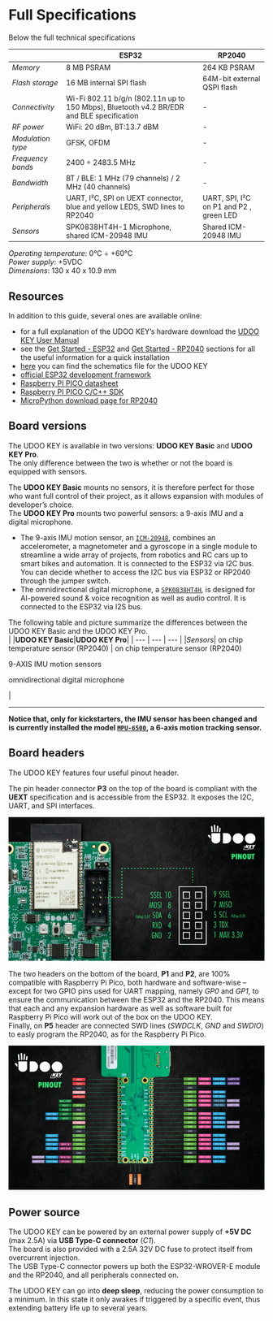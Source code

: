
# Full Specifications

Below the full technical specifications

| | **ESP32** | **RP2040** |
| --- | --- | --- |
| *Memory* | 8 MB PSRAM | 264 KB PSRAM |
| *Flash storage* | 16 MB internal SPI flash | 64M-bit external QSPI flash |
| *Connectivity* | Wi-Fi 802.11 b/g/n (802.11n up to 150 Mbps),  Bluetooth v4.2 BR/EDR and BLE specification | - |
| *RF power* | WiFi: 20 dBm, BT:13.7 dBM | - |
| *Modulation type* | GFSK, OFDM | - |
| *Frequency bands* | 2400 ÷ 2483.5 MHz | - |
| *Bandwidth* | BT / BLE: 1 MHz (79 channels) / 2 MHz (40 channels) | - |
| *Peripherals* | UART, I²C, SPI on UEXT connector, blue and yellow LEDS, SWD lines to RP2040 | UART, SPI, I²C on P1 and P2 , green LED |
| *Sensors* | SPK0838HT4H-1 Microphone, shared ICM-20948 IMU | Shared ICM-20948 IMU |

</p>

*Operating temperature*: 0°C ÷ +60°C  
*Power supply*: +5VDC  
*Dimensions*: 130 x 40 x 10.9 mm

## Resources

In addition to this guide, several ones are available online:
+ for a full explanation of the UDOO KEY’s hardware download the [UDOO KEY User Manual](https://udoo.org/download/files/UDOO_KEY/Doc/UDOO_KEY_MANUAL.pdf)
+ see the [Get Started - ESP32](/03_Get_Started/00_Get_started_with_ESP32.md) and [Get Started - RP2040](/03_Get_Started/00_Get_started_with_RP2040.md) sections for all the useful information for a quick installation
+ [here](https://udoo.org/download/files/UDOO_KEY/Doc/UDOO_KEY_SCHEMATICS.pdf) you can find the schematics file for the UDOO KEY
+ [official ESP32 development framework](https://docs.espressif.com/projects/esp-idf/en/latest/esp32/index.html)
+ [Raspberry PI PICO datasheet](https://datasheets.raspberrypi.com/pico/pico-datasheet.pdf)
+ [Raspberry PI PICO C/C++ SDK](https://datasheets.raspberrypi.com/pico/raspberry-pi-pico-c-sdk.pdf)
+ [MicroPython download page for RP2040](https://micropython.org/download/rp2-pico/)

## Board versions

The UDOO KEY is available in two versions: **UDOO KEY Basic** and **UDOO KEY Pro**.  
The only difference between the two is whether or not the board is equipped with sensors.

The **UDOO KEY Basic** mounts no sensors, it is therefore perfect for those who want full control of their project, as it allows expansion with modules of developer’s choice.  
The **UDOO KEY Pro** mounts two powerful sensors: a 9-axis IMU and a digital microphone.

+ The 9-axis IMU motion sensor, an [`ICM-20948`](https://invensense.tdk.com/products/motion-tracking/9-axis/icm-20948/), combines an accelerometer, a magnetometer and a gyroscope in a single module to streamline a wide array of projects, from robotics and RC cars up to smart bikes and automation. It is connected to the ESP32 via I2C bus. You can decide whether to access the I2C bus via ESP32 or RP2040 through the jumper switch.
+ The omnidirectional digital microphone, a [`SPK0838HT4H`](https://www.knowles.com/docs/default-source/default-document-library/spk0838ht4h-1-datasheet-rev-c.pdf?Status=Master&sfvrsn=753576b1_0), is designed for AI-powered sound & voice recognition as well as audio control. It is connected to the ESP32 via I2S bus.

The following table and picture summarize the differences between the UDOO KEY Basic and the UDOO KEY Pro.  
| |**UDOO KEY Basic**|**UDOO KEY Pro**|
| --- | --- | --- |
|*Sensors*| on chip temperature sensor (RP2040) | on chip temperature sensor (RP2040) </p> 9-AXIS IMU motion sensors </p> omnidirectional digital microphone </p> |

---

**Notice that, only for kickstarters, the IMU sensor has been changed and is currently installed the model [`MPU-6500`](https://invensense.tdk.com/products/motion-tracking/6-axis/mpu-6500/), a 6-axis motion tracking sensor.**


## Board headers

The UDOO KEY features four useful pinout header.

The pin header connector **P3** on the top of the board is compliant with the **UEXT** specification and is accessible from the ESP32. It exposes the I2C, UART, and SPI interfaces.

![P3 pin header](/img/p3_header.png)

</p>

The two headers on the bottom of the board, **P1** and **P2**, are 100% compatible with Raspberry Pi Pico, both hardware and software-wise – except for two GPIO pins used for UART mapping, namely *GP0* and *GP1*, to ensure the communication between the ESP32 and the RP2040. This means that each and any expansion hardware as well as software built for Raspberry Pi Pico will work out of the box on the UDOO KEY.  
Finally, on **P5** header are connected SWD lines (*SWDCLK*, *GND* and *SWDIO*) to easly program the RP2040, as for the Raspberry Pi Pico.

![P1, P2, P5 pin header](/img/p1_p2_p5_headers.png)


## Power source

The UDOO KEY can be powered by an external power supply of **+5V DC** (max 2.5A) via **USB Type-C connector** (*C1*).  
The board is also provided with a 2.5A 32V DC fuse to protect itself from overcurrent injection.  
The USB Type-C connector powers up both the ESP32-WROVER-E module and the RP2040, and all peripherals connected on.
  
The UDOO KEY can go into **deep sleep**, reducing the power consumption to a minimum. In this state it only awakes if triggered by a specific event, thus extending battery life up to several years.
